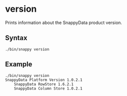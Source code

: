 # version

Prints information about the SnappyData product version.

## Syntax

```pre
./bin/snappy version
```

## Example

```pre
./bin/snappy version
SnappyData Platform Version 1.0.2.1
    SnappyData RowStore 1.6.2.1
    SnappyData Column Store 1.0.2.1
```


